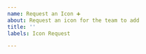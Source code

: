 ```yaml
---
name: Request an Icon ➕
about: Request an icon for the team to add
title: ''
labels: Icon Request

---
```


<!--
>> Make sure you searched opened issues! <<

Please keep the issue title a single word or noun

We are no longer accepting brand icons. Learn more: http://dev.materialdesignicons.com/roadmap/brand-icons

You can paste images to provide examples of what it might look like.
-->

